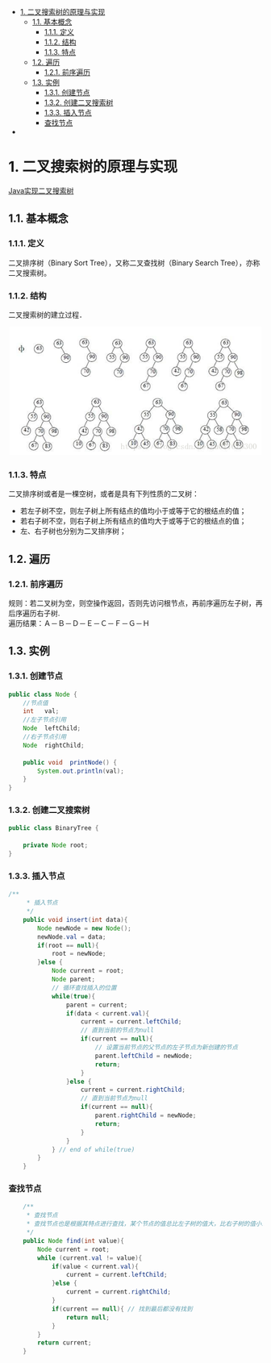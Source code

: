 <!-- TOC -->

- [1. 二叉搜索树的原理与实现](#1-二叉搜索树的原理与实现)
    - [1.1. 基本概念](#11-基本概念)
        - [1.1.1. 定义](#111-定义)
        - [1.1.2. 结构](#112-结构)
        - [1.1.3. 特点](#113-特点)
    - [1.2. 遍历](#12-遍历)
        - [1.2.1. 前序遍历](#121-前序遍历)
    - [1.3. 实例](#13-实例)
        - [1.3.1. 创建节点](#131-创建节点)
        - [1.3.2. 创建二叉搜索树](#132-创建二叉搜索树)
        - [1.3.3. 插入节点](#133-插入节点)
        - [查找节点](#查找节点)
- [](#)

<!-- /TOC -->
# 1. 二叉搜索树的原理与实现
[Java实现二叉搜索树](https://blog.csdn.net/u011676300/article/details/80715249)
## 1.1. 基本概念
### 1.1.1. 定义
二叉排序树（Binary Sort Tree），又称二叉查找树（Binary Search Tree），亦称二叉搜索树。

### 1.1.2. 结构
二叉搜索树的建立过程． 
<div align="center"><img width="500px" src="imgs/2/binaryTree-structure.png"></div>

### 1.1.3. 特点
二叉排序树或者是一棵空树，或者是具有下列性质的二叉树：  
* 若左子树不空，则左子树上所有结点的值均小于或等于它的根结点的值；  
* 若右子树不空，则右子树上所有结点的值均大于或等于它的根结点的值；  
* 左、右子树也分别为二叉排序树；  

## 1.2. 遍历
### 1.2.1. 前序遍历

规则：若二叉树为空，则空操作返回，否则先访问根节点，再前序遍历左子树，再后序遍历右子树.    
遍历结果：Ａ－Ｂ－Ｄ－Ｅ－Ｃ－Ｆ－Ｇ－Ｈ 

## 1.3. 实例
### 1.3.1. 创建节点
```java
public class Node {
    //节点值
    int   val;
    //左子节点引用
    Node  leftChild;
    //右子节点引用
    Node  rightChild;

    public void  printNode() {
        System.out.println(val);
    }
}

```

### 1.3.2. 创建二叉搜索树
```java
public class BinaryTree {

    private Node root;
}
```

### 1.3.3. 插入节点
```java
/**
     * 插入节点
     */
    public void insert(int data){
        Node newNode = new Node();
        newNode.val = data;
        if(root == null){
            root = newNode;
        }else {
            Node current = root;
            Node parent;
            // 循环查找插入的位置
            while(true){
                parent = current;
                if(data < current.val){
                    current = current.leftChild;
                    // 直到当前的节点为null
                    if(current == null){
                        // 设置当前节点的父节点的左子节点为新创建的节点
                        parent.leftChild = newNode;
                        return;
                    }
                }else {
                    current = current.rightChild;
                    // 直到当前节点为null
                    if(current == null){
                        parent.rightChild = newNode;
                        return;
                    }
                }
            } // end of while(true)
        }
    }
```

### 查找节点
```java
    /**
     * 查找节点
     * 查找节点也是根据其特点进行查找，某个节点的值总比左子树的值大，比右子树的值小或者等于
     */
    public Node find(int value){
        Node current = root;
        while (current.val != value){
            if(value < current.val){
                current = current.leftChild;
            }else {
                current = current.rightChild;
            }
            if(current == null){ // 找到最后都没有找到
                return null;
            }
        }
        return current;
    }
```

##


